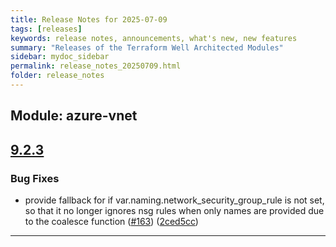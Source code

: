 ```yaml
---
title: Release Notes for 2025-07-09
tags: [releases]
keywords: release notes, announcements, what's new, new features
summary: "Releases of the Terraform Well Architected Modules"
sidebar: mydoc_sidebar
permalink: release_notes_20250709.html
folder: release_notes
---
```


## Module: azure-vnet
## [9.2.3](https://github.com/CloudNationHQ/terraform-azure-vnet/releases/tag/v9.2.3)


### Bug Fixes

* provide fallback for if var.naming.network_security_group_rule is not set, so that it no longer ignores nsg rules when only names are provided due to the coalesce function ([#163](https://github.com/CloudNationHQ/terraform-azure-vnet/issues/163)) ([2ced5cc](https://github.com/CloudNationHQ/terraform-azure-vnet/commit/2ced5cc581e01c7e76f527502d76f41f29141ec4))

---

